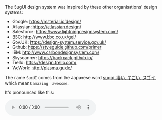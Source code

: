The SugUI design system was inspired by these other organisations' design systems:

- Google: https://material.io/design/
- Atlassian: https://atlassian.design/
- Salesforce: https://www.lightningdesignsystem.com/
- BBC: http://www.bbc.co.uk/gel/
- Gov.UK: https://design-system.service.gov.uk/
- Github: https://styleguide.github.com/primer
- IBM: http://www.carbondesignsystem.com/
- Skyscanner: https://backpack.github.io/
- Trello: https://design.trello.com/
- WeWork: http://plasma.guide/

The name `SugUI` comes from the Japanese word [sugoi, 凄い, すごい, スゴイ](https://en.wiktionary.org/wiki/sugoi), which means `amazing, awesome`.

It's pronounced like this:

<audio controls="controls">
  Your browser does not support the &lt;audio&gt; tag.
  <source src="/audio/sugui.mp3" />
</audio>
